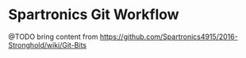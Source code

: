 # Spartronics Git Workflow

@TODO bring content from https://github.com/Spartronics4915/2016-Stronghold/wiki/Git-Bits

